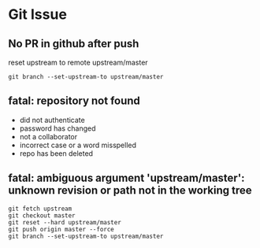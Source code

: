 # Git Issue

## No PR in github after push
reset upstream to remote upstream/master
```
git branch --set-upstream-to upstream/master
```

## fatal: repository not found
- did not authenticate
- password has changed
- not a collaborator
- incorrect case or a word misspelled
- repo has been deleted

## fatal: ambiguous argument 'upstream/master': unknown revision or path not in the working tree
```
git fetch upstream
git checkout master
git reset --hard upstream/master  
git push origin master --force
git branch --set-upstream-to upstream/master
```
